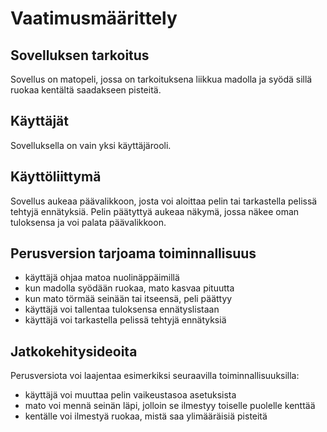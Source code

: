 # Vaatimusmäärittely

## Sovelluksen tarkoitus

Sovellus on matopeli, jossa on tarkoituksena liikkua madolla ja syödä sillä ruokaa kentältä saadakseen pisteitä.

## Käyttäjät

Sovelluksella on vain yksi käyttäjärooli.

## Käyttöliittymä

Sovellus aukeaa päävalikkoon, josta voi aloittaa pelin tai tarkastella pelissä tehtyjä ennätyksiä.
Pelin päätyttyä aukeaa näkymä, jossa näkee oman tuloksensa ja voi palata päävalikkoon.

## Perusversion tarjoama toiminnallisuus

- käyttäjä ohjaa matoa nuolinäppäimillä
- kun madolla syödään ruokaa, mato kasvaa pituutta
- kun mato törmää seinään tai itseensä, peli päättyy
- käyttäjä voi tallentaa tuloksensa ennätyslistaan
- käyttäjä voi tarkastella pelissä tehtyjä ennätyksiä

## Jatkokehitysideoita

Perusversiota voi laajentaa esimerkiksi seuraavilla toiminnallisuuksilla:

- käyttäjä voi muuttaa pelin vaikeustasoa asetuksista
- mato voi mennä seinän läpi, jolloin se ilmestyy toiselle puolelle kenttää
- kentälle voi ilmestyä ruokaa, mistä saa ylimääräisiä pisteitä
